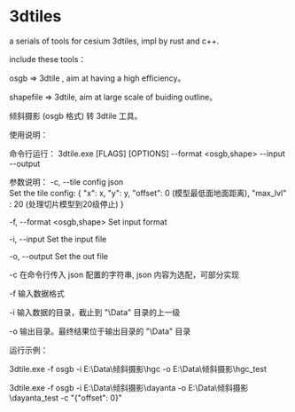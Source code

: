 # 3dtiles
a serials of tools for cesium 3dtiles, impl by rust and c++.

include these tools：

osgb => 3dtile , aim at having a high efficiency。

shapefile => 3dtile,  aim at large scale of buiding outline。

倾斜摄影 (osgb 格式) 转 3dtile 工具。

使用说明：

命令行运行： 
	3dtile.exe [FLAGS] [OPTIONS] --format <osgb,shape> --input <FILE> --output <FILE>

参数说明：
  -c, --tile config json <config>    
  Set the tile config:
     {
      "x": x,
      "y": y,
      "offset": 0 (模型最低面地面距离),
      "max_lvl" : 20 (处理切片模型到20级停止)
     }
				     
  -f, --format <osgb,shape>          Set input format
  
  -i, --input <FILE>                 Set the input file
	
  -o, --output <FILE>                Set the out file


-c 在命令行传入 json 配置的字符串, json 内容为选配，可部分实现

-f 输入数据格式

-i 输入数据的目录，截止到 "\Data" 目录的上一级

-o 输出目录。最终结果位于输出目录的 "\Data" 目录


运行示例：

3dtile.exe -f osgb -i E:\Data\倾斜摄影\hgc -o E:\Data\倾斜摄影\hgc_test

3dtile.exe -f osgb -i E:\Data\倾斜摄影\dayanta -o E:\Data\倾斜摄影\dayanta_test -c "{\"offset\": 0}"
